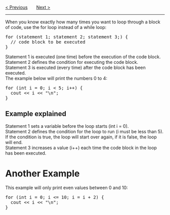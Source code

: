 <a href="/While-Loop.md">&lt; Previous</a>
&nbsp;&nbsp;&nbsp;&nbsp;&nbsp;
<a href="/BreakAndContinue.md">Next &gt;</a>
<hr>
When you know exactly how many times you want to loop through a block of code, use the for loop instead of a while loop:
<pre>
for (statement 1; statement 2; statement 3;) {
  // code block to be executed
}
</pre>
Statement 1 is executed (one time) before the execution of the code block.
<br>
Statement 2 defines the condition for executing the code block.
<br>
Statement 3 is executed (every time) after the code block has been executed.
<br>
The example below will print the numbers 0 to 4:
<pre>
for (int i = 0; i &lt; 5; i++) {
  cout &lt;&lt; i &lt;&lt; "\n";
}
</pre>
<h2>Example explained</h2>
Statement 1 sets a variable before the loop starts (int i = 0).
<br>
Statement 2 defines the condition for the loop to run (i must be less than 5). If the condition is true, the loop will start over again, if it is false, the loop will end.
<br>
Statement 3 increases a value (i++) each time the code block in the loop has been executed.
<h1>Another Example</h1>
This example will only print even values between 0 and 10:
<pre>
for (int i = 0; i <= 10; i = i + 2) {
  cout << i << "\n";
}
</pre>
